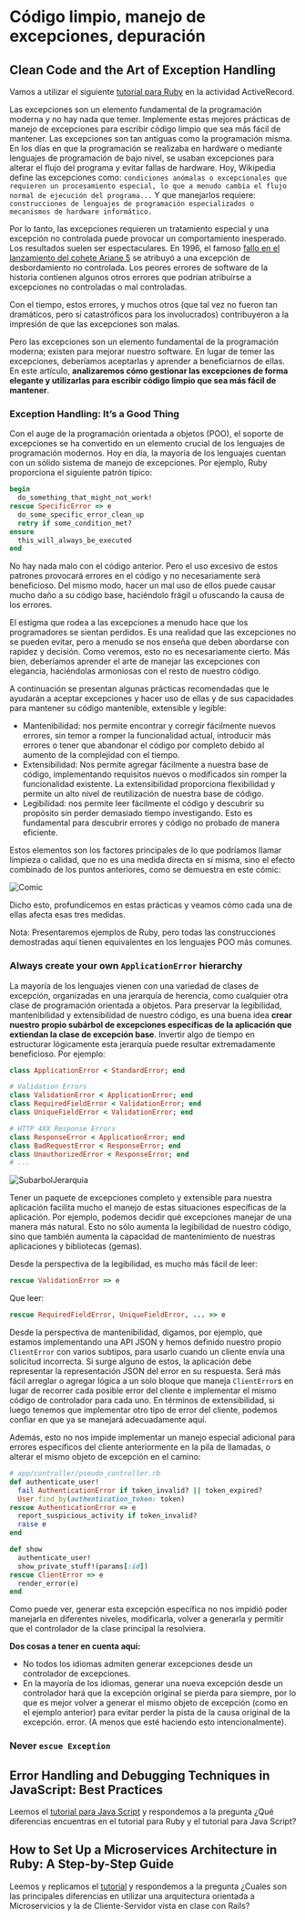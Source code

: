 # Código limpio, manejo de excepciones, depuración
## Clean Code and the Art of Exception Handling
Vamos a utilizar el siguiente [tutorial para Ruby](https://www.toptal.com/abap/clean-code-and-the-art-of-exception-handling) en la actividad ActiveRecord.

Las excepciones son un elemento fundamental de la programación moderna y no hay nada que temer. Implemente estas mejores prácticas de manejo de excepciones para escribir código limpio que sea más fácil de mantener.
Las excepciones son tan antiguas como la programación misma. En los días en que la programación se realizaba en hardware o mediante lenguajes de programación de bajo nivel, se usaban excepciones para alterar el flujo del programa y evitar fallas de hardware. Hoy, Wikipedia define las excepciones como: ```condiciones anómalas o excepcionales que requieren un procesamiento especial, lo que a menudo cambia el flujo normal de ejecución del programa...``` Y que manejarlos requiere: ```construcciones de lenguajes de programación especializados o mecanismos de hardware informático.```

Por lo tanto, las excepciones requieren un tratamiento especial y una excepción no controlada puede provocar un comportamiento inesperado. Los resultados suelen ser espectaculares. En 1996, el famoso [fallo en el lanzamiento del cohete Ariane 5](https://en.wikipedia.org/wiki/Ariane_flight_V88#Launch_failure) se atribuyó a una excepción de desbordamiento no controlada. Los peores errores de software de la historia contienen algunos otros errores que podrían atribuirse a excepciones no controladas o mal controladas.

Con el tiempo, estos errores, y muchos otros (que tal vez no fueron tan dramáticos, pero sí catastróficos para los involucrados) contribuyeron a la impresión de que las excepciones son malas.

Pero las excepciones son un elemento fundamental de la programación moderna; existen para mejorar nuestro software. En lugar de temer las excepciones, deberíamos aceptarlas y aprender a beneficiarnos de ellas. En este artículo, **analizaremos cómo gestionar las excepciones de forma elegante y utilizarlas para escribir código limpio que sea más fácil de mantener**.

### Exception Handling: It’s a Good Thing
Con el auge de la programación orientada a objetos (POO), el soporte de excepciones se ha convertido en un elemento crucial de los lenguajes de programación modernos. Hoy en día, la mayoría de los lenguajes cuentan con un sólido sistema de manejo de excepciones. Por ejemplo, Ruby proporciona el siguiente patrón típico:
``` ruby
begin
  do_something_that_might_not_work!
rescue SpecificError => e
  do_some_specific_error_clean_up
  retry if some_condition_met?
ensure
  this_will_always_be_executed
end
```
No hay nada malo con el código anterior. Pero el uso excesivo de estos patrones provocará errores en el código y no necesariamente será beneficioso. Del mismo modo, hacer un mal uso de ellos puede causar mucho daño a su código base, haciéndolo frágil u ofuscando la causa de los errores.

El estigma que rodea a las excepciones a menudo hace que los programadores se sientan perdidos. Es una realidad que las excepciones no se pueden evitar, pero a menudo se nos enseña que deben abordarse con rapidez y decisión. Como veremos, esto no es necesariamente cierto. Más bien, deberíamos aprender el arte de manejar las excepciones con elegancia, haciéndolas armoniosas con el resto de nuestro código.

A continuación se presentan algunas prácticas recomendadas que le ayudarán a aceptar excepciones y hacer uso de ellas y de sus capacidades para mantener su código mantenible, extensible y legible:

* Mantenibilidad: nos permite encontrar y corregir fácilmente nuevos errores, sin temor a romper la funcionalidad actual, introducir más errores o tener que abandonar el código por completo debido al aumento de la complejidad con el tiempo.
* Extensibilidad: Nos permite agregar fácilmente a nuestra base de código, implementando requisitos nuevos o modificados sin romper la funcionalidad existente. La extensibilidad proporciona flexibilidad y permite un alto nivel de reutilización de nuestra base de código.
* Legibilidad: nos permite leer fácilmente el código y descubrir su propósito sin perder demasiado tiempo investigando. Esto es fundamental para descubrir errores y código no probado de manera eficiente.

Estos elementos son los factores principales de lo que podríamos llamar limpieza o calidad, que no es una medida directa en sí misma, sino el efecto combinado de los puntos anteriores, como se demuestra en este cómic:

![Comic](Image/Comic.png)

Dicho esto, profundicemos en estas prácticas y veamos cómo cada una de ellas afecta esas tres medidas.

Nota: Presentaremos ejemplos de Ruby, pero todas las construcciones demostradas aquí tienen equivalentes en los lenguajes POO más comunes.

### Always create your own ```ApplicationError``` hierarchy
La mayoría de los lenguajes vienen con una variedad de clases de excepción, organizadas en una jerarquía de herencia, como cualquier otra clase de programación orientada a objetos. Para preservar la legibilidad, mantenibilidad y extensibilidad de nuestro código, es una buena idea **crear nuestro propio subárbol de excepciones específicas de la aplicación que extiendan la clase de excepción base**. Invertir algo de tiempo en estructurar lógicamente esta jerarquía puede resultar extremadamente beneficioso. Por ejemplo:

``` ruby
class ApplicationError < StandardError; end

# Validation Errors
class ValidationError < ApplicationError; end
class RequiredFieldError < ValidationError; end
class UniqueFieldError < ValidationError; end

# HTTP 4XX Response Errors
class ResponseError < ApplicationError; end
class BadRequestError < ResponseError; end
class UnauthorizedError < ResponseError; end
# ...
```
![SubarbolJerarquia](Image/SubarbolJerarquia.png)

Tener un paquete de excepciones completo y extensible para nuestra aplicación facilita mucho el manejo de estas situaciones específicas de la aplicación. Por ejemplo, podemos decidir qué excepciones manejar de una manera más natural. Esto no sólo aumenta la legibilidad de nuestro código, sino que también aumenta la capacidad de mantenimiento de nuestras aplicaciones y bibliotecas (gemas).

Desde la perspectiva de la legibilidad, es mucho más fácil de leer:

``` ruby
rescue ValidationError => e
```

Que leer:


``` ruby
rescue RequiredFieldError, UniqueFieldError, ... => e
```

Desde la perspectiva de mantenibilidad, digamos, por ejemplo, que estamos implementando una API JSON y hemos definido nuestro propio ```ClientError``` con varios subtipos, para usarlo cuando un cliente envía una solicitud incorrecta. Si surge alguno de estos, la aplicación debe representar la representación JSON del error en su respuesta. Será más fácil arreglar o agregar lógica a un solo bloque que maneja ```ClientError```s en lugar de recorrer cada posible error del cliente e implementar el mismo código de controlador para cada uno. En términos de extensibilidad, si luego tenemos que implementar otro tipo de error del cliente, podemos confiar en que ya se manejará adecuadamente aquí.

Además, esto no nos impide implementar un manejo especial adicional para errores específicos del cliente anteriormente en la pila de llamadas, o alterar el mismo objeto de excepción en el camino:


``` ruby
# app/controller/pseudo_controller.rb
def authenticate_user!
  fail AuthenticationError if token_invalid? || token_expired?
  User.find_by(authentication_token: token)
rescue AuthenticationError => e
  report_suspicious_activity if token_invalid?
  raise e
end

def show
  authenticate_user!
  show_private_stuff!(params[:id])
rescue ClientError => e
  render_error(e)
end
```

Como puede ver, generar esta excepción específica no nos impidió poder manejarla en diferentes niveles, modificarla, volver a generarla y permitir que el controlador de la clase principal la resolviera.

**Dos cosas a tener en cuenta aquí:**

* No todos los idiomas admiten generar excepciones desde un controlador de excepciones.
* En la mayoría de los idiomas, generar una nueva excepción desde un controlador hará que la excepción original se pierda para siempre, por lo que es mejor volver a generar el mismo objeto de excepción (como en el ejemplo anterior) para evitar perder la pista de la causa original de la excepción. error. (A menos que esté haciendo esto intencionalmente).

### Never ```escue Exception```









## Error Handling and Debugging Techniques in JavaScript: Best Practices
Leemos el [tutorial para Java Script](https://codedamn.com/news/javascript/error-handling-debugging) y respondemos a la pregunta ¿Qué diferencias encuentras en el tutorial para Ruby y el tutorial para Java Script?



## How to Set Up a Microservices Architecture in Ruby: A Step-by-Step Guide
Leemos y replicamos el [tutorial](https://www.toptal.com/ruby/how-to-set-up-a-microservices-architecture) y respondemos a la pregunta ¿Cuales son las principales diferencias en utilizar una arquitectura orientada a Microservicios y la de Cliente-Servidor vista en clase con Rails?
